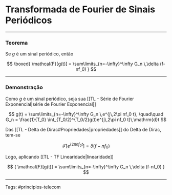 # Transformada de Fourier de Sinais Periódicos

---

### Teorema

Se $g$ é um sinal periódico, então

$$ 
\boxed{
\mathcal{F}[g(t)] = \sum\limits_{n=-\infty}^\infty G_n \,\delta (f-nf_0)
}
$$

---

### Demonstração

Como $g$ é um sinal periódico, seja sua [[TL - Série de Fourier Exponencial|série de Fourier Exponencial]]

$$
g(t) = \sum\limits_{n=-\infty}^\infty G_n \,e^{j\,2\pi nf_0 t}, \quad\quad G_n = \frac{1}{T_0} \int_{T_0/2}^{T_0/2}g(t)e^{j\,2\pi nf_0 t}\,\mathrm{d}t
$$

Das [[TL - Delta de Dirac#Propriedades|propriedades]] do Delta de Dirac, tem-se

$$
\mathcal{F}[e^{j\,2\pi nf_0 t}] = \delta(f-nf_0)
$$

Logo, aplicando [[TL - TF Linearidade|linearidade]]

$$ 
{
\mathcal{F}[g(t)] = \sum\limits_{n=-\infty}^\infty G_n \,\delta (f-nf_0)
}
$$

---

Tags: #principios-telecom 